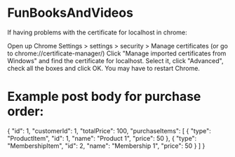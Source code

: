 # FunBooksAndVideos

If having problems with the certificate for localhost in chrome:

Open up Chrome Settings > settings > security > Manage certificates (or go to chrome://certificate-manager/)
Click "Manage imported certificates from Windows" and find the certificate for localhost.
Select it, click "Advanced", check all the boxes and click OK. You may have to restart Chrome.

# Example post body for purchase order:

{
    "id": 1,
    "customerId": 1,
    "totalPrice": 100,
    "purchaseItems": [
        {
            "type": "ProductItem",
            "id": 1,
            "name": "Product 1",
            "price": 50
        },
        {
            "type": "MembershipItem",
            "id": 2,
            "name": "Membership 1",
            "price": 50
        }
    ]
}